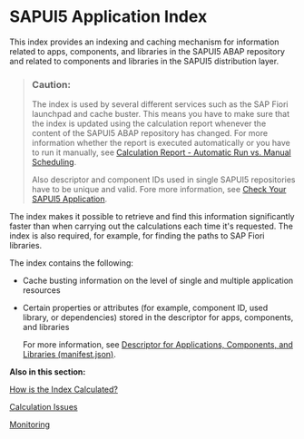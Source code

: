 <!-- loioc5e7098474274d3eb7379047ab792f1f -->

# SAPUI5 Application Index

This index provides an indexing and caching mechanism for information related to apps, components, and libraries in the SAPUI5 ABAP repository and related to components and libraries in the SAPUI5 distribution layer.

> ### Caution:  
> The index is used by several different services such as the SAP Fiori launchpad and cache buster. This means you have to make sure that the index is updated using the calculation report whenever the content of the SAPUI5 ABAP repository has changed. For more information whether the report is executed automatically or you have to run it manually, see [Calculation Report - Automatic Run vs. Manual Scheduling](calculation-report-automatic-run-vs-manual-scheduling-fbce0ba.md).
> 
> Also descriptor and component IDs used in single SAPUI5 repositories have to be unique and valid. Fore more information, see [Check Your SAPUI5 Application](check-your-sapui5-application-3dd3736.md).

The index makes it possible to retrieve and find this information significantly faster than when carrying out the calculations each time it's requested. The index is also required, for example, for finding the paths to SAP Fiori libraries.

The index contains the following:

-   Cache busting information on the level of single and multiple application resources

-   Certain properties or attributes \(for example, component ID, used library, or dependencies\) stored in the descriptor for apps, components, and libraries

    For more information, see [Descriptor for Applications, Components, and Libraries \(manifest.json\)](../04_Essentials/descriptor-for-applications-components-and-libraries-manifest-json-be0cf40.md).


**Also in this section:**

[How is the Index Calculated?](how-is-the-index-calculated-8a4856a.md)

[Calculation Issues](calculation-issues-d2babc9.md)

[Monitoring](monitoring-7b89328.md)

